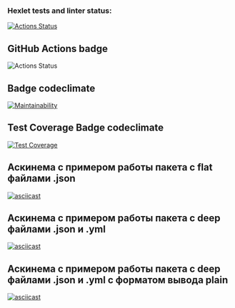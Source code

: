 ### Hexlet tests and linter status:
[![Actions Status](https://github.com/Celovechek/python-project-50/actions/workflows/hexlet-check.yml/badge.svg)](https://github.com/Celovechek/python-project-50/actions)

## GitHub Actions badge
![Actions Status](https://github.com/Celovechek/python-project-50/actions/workflows/gendiff.yml/badge.svg)

## Badge codeclimate
[![Maintainability](https://api.codeclimate.com/v1/badges/58f4d6dbbd5ce58036ec/maintainability)](https://codeclimate.com/github/Celovechek/python-project-50/maintainability)

## Test Coverage Badge codeclimate
[![Test Coverage](https://api.codeclimate.com/v1/badges/58f4d6dbbd5ce58036ec/test_coverage)](https://codeclimate.com/github/Celovechek/python-project-50/test_coverage)

## Аскинема с примером работы пакета с flat файлами .json
[![asciicast](https://asciinema.org/a/MBh3AdrOC55jdITsVmKpf04kS.svg)](https://asciinema.org/a/MBh3AdrOC55jdITsVmKpf04kS)

## Аскинема с примером работы пакета с deep файлами .json и .yml
[![asciicast](https://asciinema.org/a/a5MK4a9lsbbyhqAfX4Rn0zX9d.svg)](https://asciinema.org/a/a5MK4a9lsbbyhqAfX4Rn0zX9d)

## Аскинема с примером работы пакета с deep файлами .json и .yml c форматом вывода plain
[![asciicast](https://asciinema.org/a/9WgPMEjvQfl7KkWiiyewOeQ69.svg)](https://asciinema.org/a/9WgPMEjvQfl7KkWiiyewOeQ69)
